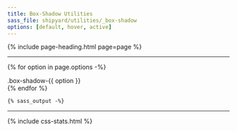 ```yaml
---
title: Box-Shadow Utilities
sass_file: shipyard/utilities/_box-shadow
options: [default, hover, active]
---
```


{% include page-heading.html page=page %}

---

{% for option in page.options -%}
  <div class="bg-white box-shadow-{{ option }} rounded p-20 text-normal mb-20">
    .box-shadow-{{ option }}
  </div>
{% endfor %}

```css
{% sass_output -%}
```

---

{% include css-stats.html %}
